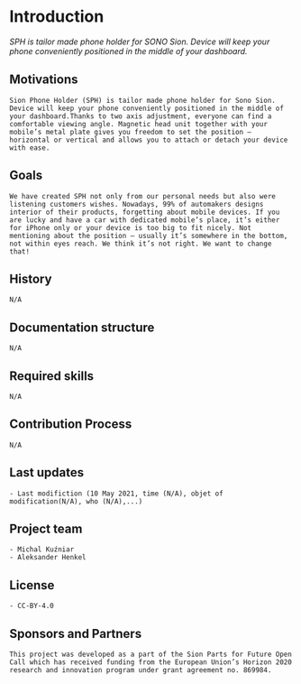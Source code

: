 # Introduction

*SPH is tailor made phone holder for SONO Sion. Device will keep your phone conveniently positioned in the middle of your dashboard.*

## Motivations

```
Sion Phone Holder (SPH) is tailor made phone holder for Sono Sion. Device will keep your phone conveniently positioned in the middle of your dashboard.Thanks to two axis adjustment, everyone can find a comfortable viewing angle. Magnetic head unit together with your mobile’s metal plate gives you freedom to set the position – horizontal or vertical and allows you to attach or detach your device with ease. 
```

## Goals


```
We have created SPH not only from our personal needs but also were listening customers wishes. Nowadays, 99% of automakers designs interior of their products, forgetting about mobile devices. If you are lucky and have a car with dedicated mobile’s place, it’s either for iPhone only or your device is too big to fit nicely. Not mentioning about the position – usually it’s somewhere in the bottom, not within eyes reach. We think it’s not right. We want to change that!
```

## History

```
N/A 
```

## Documentation structure

```
N/A
```

## Required skills


```
N/A  
```

## Contribution Process

```
N/A
```

## Last updates 


```
- Last modifiction (10 May 2021, time (N/A), objet of modification(N/A), who (N/A),...) 
```

## Project team


```
- Michal Kuźniar
- Aleksander Henkel

```

## License

```
- CC-BY-4.0
```

## Sponsors and Partners

```
This project was developed as a part of the Sion Parts for Future Open Call which has received funding from the European Union’s Horizon 2020 research and innovation program under grant agreement no. 869984.
```

